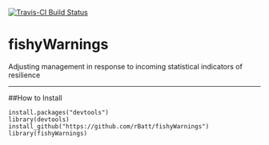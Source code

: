 [![Travis-CI Build Status](https://travis-ci.org/rBatt/fishyWarnings.svg?branch=master)](https://travis-ci.org/rBatt/fishyWarnings)

# fishyWarnings
Adjusting management in response to incoming statistical indicators of resilience

---
##How to Install
```{r}
install.packages("devtools")  
library(devtools)  
install_github("https://github.com/rBatt/fishyWarnings")  
library(fishyWarnings)  
```